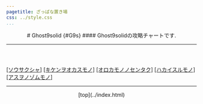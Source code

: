 ```yaml
---
pagetitle: ざっぱな置き場
css: ../style.css
...
```


<header class = "header">
# Ghost9solid {#G9s}
#### Ghost9solidの攻略チャートです.
<hr>
</header>

<div class = "content">

[[ソウサクシャ]](searcher.html)
[[キケンヲオカスモノ]](emergency.html)
[[オロカモノノセンタク]](fool.html)
[[ハカイスルモノ]](destroyer.html)
[[アスヲノゾムモノ]](feature.html)

</div>

<footer class ="footer">
<hr>
<p align = "center"> [top](../index.html) </p>
</footer>
